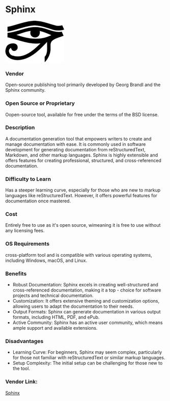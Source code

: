 # Sphinx

 ![Sphinx logo](Sphinx_logo.png)

### Vendor  
Open-source publishing tool primarily developed by Georg Brandl and the Sphinx community.  

### Open Source or Proprietary
Oopen-source tool, available for free under the terms of the BSD license.

### Description
A documentation generation tool that empowers writers to create and manage documentation with ease. It is commonly used in software development for generating documentation from reStructuredText, Markdown, and other markup languages. Sphinx is highly extensible and offers features for creating professional, structured, and cross-referenced documentation.

### Difficulty to Learn
Has a steeper learning curve, especially for those who are new to markup languages like reStructuredText. However, it offers powerful features for documentation once mastered.

### Cost
Entirely free to use as it's open source, wimeaning it is free to use without any licensing fees.

### OS Requirements
cross-platform tool and is compatible with various operating systems, including Windows, macOS, and Linux.

### Benefits
- Robust Documentation: Sphinx excels in creating well-structured and cross-referenced documentation, making it a top - 
choice for software projects and technical documentation.
- Customization: It offers extensive theming and customization options, allowing users to adapt the documentation to their needs.
- Output Formats: Sphinx can generate documentation in various output formats, including HTML, PDF, and ePub.
- Active Community: Sphinx has an active user community, which means ample support and available extensions.
  
### Disadvantages
- Learning Curve: For beginners, Sphinx may seem complex, particularly for those not familiar with reStructuredText or similar markup languages.
- Setup Complexity: The initial setup can be challenging for those new to the tool.
  
### Vendor Link: 
[Sphinx](www.sphinx-doc.org)
